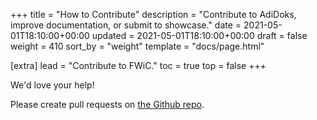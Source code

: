 +++
title = "How to Contribute"
description = "Contribute to AdiDoks, improve documentation, or submit to showcase."
date = 2021-05-01T18:10:00+00:00
updated = 2021-05-01T18:10:00+00:00
draft = false
weight = 410
sort_by = "weight"
template = "docs/page.html"

[extra]
lead = "Contribute to FWiC."
toc = true
top = false
+++

We'd love your help!

Please create pull requests on [the Github repo](https://github.com/longfangsong/first-week-in-chalmers).
